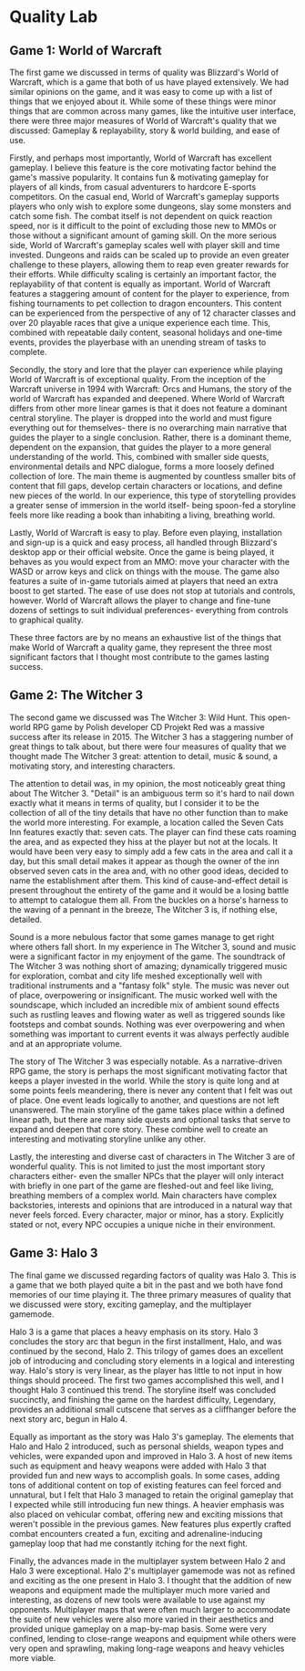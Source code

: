 # Quality Lab

## Game 1: World of Warcraft

The first game we discussed in terms of quality was Blizzard's World of Warcraft, which is a game that both of us have played extensively. We had similar opinions on the game, and it was easy to come up with a list of things that we enjoyed about it. While some of these things were minor things that are common across many games, like the intuitive user interface, there were three major measures of World of Warcraft's quality that we discussed: Gameplay & replayability, story & world building, and ease of use. 

Firstly, and perhaps most importantly, World of Warcraft has excellent gameplay. I believe this feature is the core motivating factor behind the game's massive popularity. It contains fun & motivating gameplay for players of all kinds, from casual adventurers to hardcore E-sports competitors. On the casual end, World of Warcraft's gameplay supports players who only wish to explore some dungeons, slay some monsters and catch some fish. The combat itself is not dependent on quick reaction speed, nor is it difficult to the point of excluding those new to MMOs or those without a significant amount of gaming skill. On the more serious side, World of Warcraft's gameplay scales well with player skill and time invested. Dungeons and raids can be scaled up to provide an even greater challenge to these players, allowing them to reap even greater rewards for their efforts. While difficulty scaling is certainly an important factor, the replayability of that content is equally as important. World of Warcraft features a staggering amount of content for the player to experience, from fishing tournaments to pet collection to dragon encounters. This content can be experienced from the perspective of any of 12 character classes and over 20 playable races that give a unique experience each time. This, combined with repeatable daily content, seasonal holidays and one-time events, provides the playerbase with an unending stream of tasks to complete.

Secondly, the story and lore that the player can experience while playing World of Warcraft is of exceptional quality. From the inception of the Warcraft universe in 1994 with Warcraft: Orcs and Humans, the story of the world of Warcraft has expanded and deepened. Where World of Warcraft differs from other more linear games is that it does not feature a dominant central storyline. The player is dropped into the world and must figure everything out for themselves- there is no overarching main narrative that guides the player to a single conclusion. Rather, there is a dominant theme, dependent on the expansion, that guides the player to a more general understanding of the world. This, combined with smaller side quests, environmental details and NPC dialogue, forms a more loosely defined collection of lore. The main theme is augmented by countless smaller bits of content that fill gaps, develop certain characters or locations, and define new pieces of the world. In our experience, this type of storytelling provides a greater sense of immersion in the world itself- being spoon-fed a storyline feels more like reading a book than inhabiting a living, breathing world.

Lastly, World of Warcraft is easy to play. Before even playing, installation and sign-up is a quick and easy process, all handled through Blizzard's desktop app or their official website. Once the game is being played, it behaves as you would expect from an MMO: move your character with the WASD or arrow keys and click on things with the mouse. The game also features a suite of in-game tutorials aimed at players that need an extra boost to get started. The ease of use does not stop at tutorials and controls, however. World of Warcraft allows the player to change and fine-tune dozens of settings to suit individual preferences- everything from controls to graphical quality.

These three factors are by no means an exhaustive list of the things that make World of Warcraft a quality game, they represent the three most significant factors that I thought most contribute to the games lasting success.

## Game 2: The Witcher 3

The second game we discussed was The Witcher 3: Wild Hunt. This open-world RPG game by Polish developer CD Projekt Red was a massive success after its release in 2015. The Witcher 3 has a staggering number of great things to talk about, but there were four measures of quality that we thought made The Witcher 3 great: attention to detail, music & sound, a motivating story, and interesting characters.

The attention to detail was, in my opinion, the most noticeably great thing about The Witcher 3. "Detail" is an ambiguous term so it's hard to nail down exactly what it means in terms of quality, but I consider it to be the collection of all of the tiny details that have no other function than to make the world more interesting. For example, a location called the Seven Cats Inn features exactly that: seven cats. The player can find these cats roaming the area, and as expected they hiss at the player but not at the locals. It would have been very easy to simply add a few cats in the area and call it a day, but this small detail makes it appear as though the owner of the inn observed seven cats in the area and, with no other good ideas, decided to name the establishment after them. This kind of cause-and-effect detail is present throughout the entirety of the game and it would be a losing battle to attempt to catalogue them all. From the buckles on a horse's harness to the waving of a pennant in the breeze, The Witcher 3 is, if nothing else, detailed. 

Sound is a more nebulous factor that some games manage to get right where others fall short. In my experience in The Witcher 3, sound and music were a significant factor in my enjoyment of the game. The soundtrack of The Witcher 3 was nothing short of amazing; dynamically triggered music for exploration, combat and city life meshed exceptionally well with traditional instruments and a "fantasy folk" style. The music was never out of place, overpowering or insignificant. The music worked well with the soundscape, which included an incredible mix of ambient sound effects such as rustling leaves and flowing water as well as triggered sounds like footsteps and combat sounds. Nothing was ever overpowering and when something was important to current events it was always perfectly audible and at an appropriate volume.

The story of The Witcher 3 was especially notable. As a narrative-driven RPG game, the story is perhaps the most significant motivating factor that keeps a player invested in the world. While the story is quite long and at some points feels meandering, there is never any content that I felt was out of place. One event leads logically to another, and questions are not left unanswered. The main storyline of the game takes place within a defined linear path, but there are many side quests and optional tasks that serve to expand and deepen that core story. These combine well to create an interesting and motivating storyline unlike any other.

Lastly, the interesting and diverse cast of characters in The Witcher 3 are of wonderful quality. This is not limited to just the most important story characters either- even  the smaller NPCs that the player will only interact with briefly in one part of the game are fleshed-out and feel like living, breathing members of a complex world. Main characters have complex backstories, interests and opinions that are introduced in a natural way that never feels forced. Every character, major or minor, has a story.  Explicitly stated or not, every NPC occupies a unique niche in their environment. 

## Game 3: Halo 3

The final game we discussed regarding factors of quality was Halo 3. This is a game that we both played quite a bit in the past and we both have fond memories of our time playing it. The three primary measures of quality that we discussed were story, exciting gameplay, and the multiplayer gamemode. 

Halo 3 is a game that places a heavy emphasis on its story. Halo 3 concludes the story arc that begun in the first installment, Halo, and was continued by the second, Halo 2. This trilogy of games does an excellent job of introducing and concluding story elements in a logical and interesting way. Halo's story is very linear, as the player has little to not input in how things should proceed. The first two games accomplished this well, and I thought Halo 3 continued this trend. The storyline itself was concluded succinctly, and finishing the game on the hardest difficulty, Legendary, provides an additional small cutscene that serves as a cliffhanger before the next story arc, begun in Halo 4. 

Equally as important as the story was Halo 3's gameplay. The elements that Halo and Halo 2 introduced, such as personal shields, weapon types and vehicles, were expanded upon and improved in Halo 3. A host of new items such as equipment and heavy weapons were added with Halo 3 that provided fun and new ways to accomplish goals. In some cases, adding tons of additional content on top of existing features can feel forced and unnatural, but I felt that Halo 3 managed to retain the original gameplay that I expected while still introducing fun new things. A heavier emphasis was also placed on vehicular combat, offering new and exciting missions that weren't possible in the previous games. New features plus expertly crafted combat encounters created a fun, exciting and adrenaline-inducing gameplay loop that had me constantly itching for the next fight. 

Finally, the advances made in the multiplayer system between Halo 2 and Halo 3 were exceptional. Halo 2's multiplayer gamemode was not as refined and exciting as the one present in Halo 3. I thought that the addition of new weapons and equipment made the multiplayer much more varied and interesting, as dozens of new tools were available to use against my opponents. Multiplayer maps that were often much larger to accommodate the suite of new vehicles were also more varied in their aesthetics and provided unique gameplay on a map-by-map basis. Some were very confined, lending to close-range weapons and equipment while others were very open and sprawling, making long-rage weapons and heavy vehicles more viable. 

